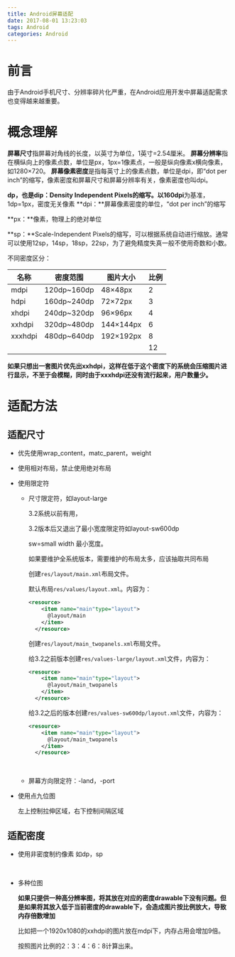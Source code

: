 ```yaml
---
title: Android屏幕适配
date: 2017-08-01 13:23:03
tags: Android
categories: Android
---
```


# 前言

由于Android手机尺寸、分辨率碎片化严重，在Android应用开发中屏幕适配需求也变得越来越重要。

#  概念理解

**屏幕尺寸**指屏幕对角线的长度，以英寸为单位，1英寸=2.54厘米。
**屏幕分辨率**指在横纵向上的像素点数，单位是px，1px=1像素点，一般是纵向像素x横向像素，如1280×720。
**屏幕像素密度**是指每英寸上的像素点数，单位是dpi，即“dot per inch”的缩写，像素密度和屏幕尺寸和屏幕分辨率有关，像素密度也叫dpi。

**dp，也是dip：**Density Independent Pixels的缩写。以**160dpi**为基准，1dp=1px，密度无关像素
**dpi：**屏幕像素密度的单位，“dot per inch”的缩写

**px：**像素，物理上的绝对单位

**sp：**Scale-Independent Pixels的缩写，可以根据系统自动进行缩放。通常可以使用12sp，14sp，18sp，22sp，为了避免精度失真一般不使用奇数和小数。

不同密度区分：

| 名称      | 密度范围        | 图片大小      | 比例   |
| ------- | ----------- | --------- | ---- |
| mdpi    | 120dp~160dp | 48×48px   | 2    |
| hdpi    | 160dp~240dp | 72×72px   | 3    |
| xhdpi   | 240dp~320dp | 96×96px   | 4    |
| xxhdpi  | 320dp~480dp | 144×144px | 6    |
| xxxhdpi | 480dp~640dp | 192×192px | 8    |
|         |             |           | 12   |

**如果只想出一套图片优先出xxhdpi，这样在低于这个密度下的系统会压缩图片进行显示，不至于会模糊，同时由于xxxhdpi还没有流行起来，用户数量少。**



# 适配方法

## 适配尺寸

- 优先使用wrap_content，matc_parent，weight

- 使用相对布局，禁止使用绝对布局

- 使用限定符

  - 尺寸限定符，如layout-large

    3.2系统以前有用，

    3.2版本后又退出了最小宽度限定符如layout-sw600dp

    sw=small width 最小宽度。

    如果要维护全系统版本，需要维护的布局太多，应该抽取共同布局

    创建`res/layout/main.xml`布局文件。

    默认布局`res/values/layout.xml`。内容为：

    ```xml
    <resource>
    	<item name="main"type="layout">
          @layout/main
        </item>
      </resource>
    ```

    创建`res/layout/main_twopanels.xml`布局文件。

    给3.2之前版本创建`res/values-large/layout.xml`文件，内容为：

    ```xml
    <resource>
    	<item name="main"type="layout">
          @layout/main_twopanels
        </item>
      </resource>
    ```

    给3.2之后的版本创建`res/values-sw600dp/layout.xml`文件，内容为：

    ```xml
    <resource>
    	<item name="main"type="layout">
          @layout/main_twopanels
        </item>
      </resource>
    ```

    ​

  - 屏幕方向限定符：-land，-port

- 使用点九位图

  左上控制拉伸区域，右下控制间隔区域



## 适配密度

- 使用非密度制约像素  如dp，sp

  ​

- 多种位图

  **如果只提供一种高分辨率图，将其放在对应的密度drawable下没有问题。但是如果将其放入低于当前密度的drawable下，会造成图片按比例放大，导致内存倍数增加**

  比如把一个1920x1080的xxhdpi的图片放在mdpi下，内存占用会增加9倍。

  按照图片比例的2：3：4：6：8计算出来。

  ​